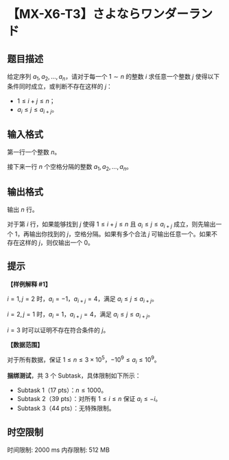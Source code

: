 # 【MX-X6-T3】さよならワンダーランド

## 题目描述

给定序列 $a_1, a_2, \dots, a_n$，请对于每一个 $1\sim n$ 的整数 $i$ 求任意一个整数 $j$ 使得以下条件同时成立，或判断不存在这样的 $j$：

- $1\leq i+j\leq n$；
- $a_i \leq j \leq a_{i+j}$。


## 输入格式

第一行一个整数 $n$。

接下来一行 $n$ 个空格分隔的整数 $a_1,a_2,\dots,a_n$。

## 输出格式

输出 $n$ 行。

对于第 $i$ 行，如果能够找到 $j$ 使得 $1\leq i+j\leq n$ 且 $a_i \leq j \leq a_{i+j}$ 成立，则先输出一个 $1$，再输出你找到的 $j$，空格分隔。如果有多个合法 $j$ 可输出任意一个。如果不存在这样的 $j$，则仅输出一个 $0$。

## 提示

**【样例解释 #1】**

$i=1,j=2$ 时，$a_i=-1$，$a_{i+j}=4$，满足 $a_i\leq j\leq a_{i+j}$。

$i=2,j=1$ 时，$a_i=1$，$a_{i+j}=4$，满足 $a_i\leq j\leq a_{i+j}$。

$i=3$ 时可以证明不存在符合条件的 $j$。

**【数据范围】**

对于所有数据，保证 $1\leq n \leq 3\times 10^5$，$-10^9\leq a_i\leq 10^9$。

**捆绑测试**，共 3 个 Subtask，具体限制如下所示：

- Subtask 1（17 pts）：$n\leq 1000$。
- Subtask 2（39 pts）：对所有 $1\leq i\leq n$ 保证 $a_i\leq -i$。
- Subtask 3（44 pts）：无特殊限制。

## 时空限制

时间限制: 2000 ms
内存限制: 512 MB
